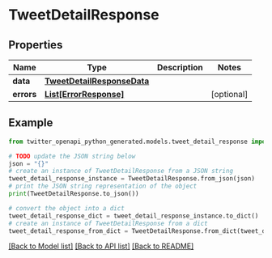 # TweetDetailResponse


## Properties

Name | Type | Description | Notes
------------ | ------------- | ------------- | -------------
**data** | [**TweetDetailResponseData**](TweetDetailResponseData.md) |  | 
**errors** | [**List[ErrorResponse]**](ErrorResponse.md) |  | [optional] 

## Example

```python
from twitter_openapi_python_generated.models.tweet_detail_response import TweetDetailResponse

# TODO update the JSON string below
json = "{}"
# create an instance of TweetDetailResponse from a JSON string
tweet_detail_response_instance = TweetDetailResponse.from_json(json)
# print the JSON string representation of the object
print(TweetDetailResponse.to_json())

# convert the object into a dict
tweet_detail_response_dict = tweet_detail_response_instance.to_dict()
# create an instance of TweetDetailResponse from a dict
tweet_detail_response_from_dict = TweetDetailResponse.from_dict(tweet_detail_response_dict)
```
[[Back to Model list]](../README.md#documentation-for-models) [[Back to API list]](../README.md#documentation-for-api-endpoints) [[Back to README]](../README.md)


